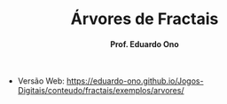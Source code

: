 <h1 align="center">Árvores de Fractais</h1>

<h4 align="center">Prof. Eduardo Ono</h4>

&nbsp;

* Versão Web: https://eduardo-ono.github.io/Jogos-Digitais/conteudo/fractais/exemplos/arvores/

&nbsp;
